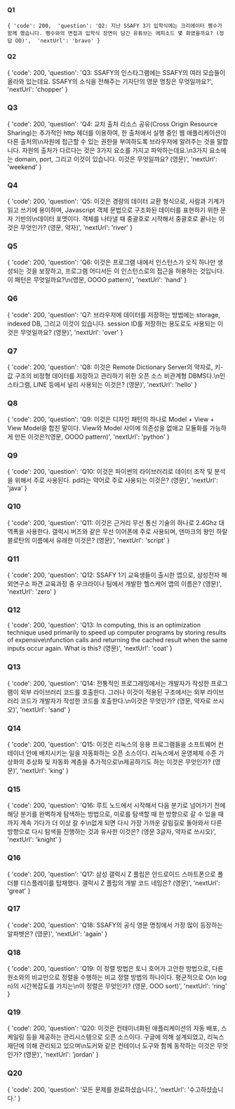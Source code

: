 #### Q1

`{
    'code': 200, 
    'question': 'Q2: 지난 SSAFY 3기 입학식에는 크리에이터 펭수가 함께 했습니다. 펭수와의 면접과 입학식 장면이 담긴 유튜브는 에피소드 몇 화였을까요? (정답 OO)', 
    'nextUrl': 'bravo'
}`

#### Q2


{
    'code': 200, 
    'question': 'Q3: SSAFY의 인스타그램에는 SSAFY의 여러 모습들이 올라와 있는데요. SSAFY의 소식을 전해주는 기자단의 영문 명칭은 무엇일까요?', 
    'nextUrl': 'chopper'
}

### Q3

{
    'code': 200, 
    'question': 'Q4: 교차 출처 리소스 공유(Cross Origin Resource Sharing)는 추가적인 http 헤더를 이용하여, 한 출처에서 실행 중인 웹 애플리케이션이 다른 출처의\n자원에 접근할 수 있는 권한을 부여하도록 브라우저에 알려주는 것을 말합니다. 자원의 출처가 다르다는 것은 3가지 요소를 가지고 파악하는데요.\n3가지 요소에는 domain, port, 그리고 이것이 있습니다. 이것은 무엇일까요? (영문)', 
    'nextUrl': 'weekend'
}

### Q4

{
    'code': 200, 
    'question': 'Q5: 이것은 경량의 데이터 교환 형식으로, 사람과 기계가 읽고 쓰기에 용이하며, Javascript 객체 문법으로 구조화된 데이터를 표현하기 위한 문자 기반의\n데이터 포맷이다. 객체를 나타낼 때 중괄호로 시작해서 중괄호로 끝나는 이것은 무엇인가? (영문, 약자)', 
    'nextUrl': 'river'
}

### Q5

{
    'code': 200, 
    'question': 'Q6: 이것은 프로그램 내에서 인스턴스가 오직 하나만 생성되는 것을 보장하고, 프로그램 어디서든 이 인스턴스로의 접근을 허용하는 것입니다. 이 패턴은 무엇일까요?\n(영문, OOOO pattern)',
    'nextUrl': 'hand'
}

### Q6

{
    'code': 200, 
    'question': 'Q7: 브라우저에 데이터를 저장하는 방법에는 storage, indexed DB, 그리고 이것이 있습니다. session ID를 저장하는 용도로도 사용되는 이것은 무엇일까요? (영문)', 
    'nextUrl': 'over'
}

### Q7

{
    'code': 200, 
    'question': 'Q8: 이것은 Remote Dictionary Server의 약자로, 키-값 구조의 비정형 데이터를 저장하고 관리하기 위한 오픈 소스 비관계형 DBMS다.\n인스타그램, LINE 등에서 널리 사용되는 이것은? (영문)', 
    'nextUrl': 'hello'
}

### Q8

{
    'code': 200, 
    'question': 'Q9: 이것은 디자인 패턴의 하나로 Model + View + View Model을 합친 말이다. View와 Model 사이에 의존성을 없애고 모듈화를 가능하게 만든 이것은?(영문, OOOO pattern)', 
    'nextUrl': 'python'
}

### Q9

{
    'code': 200, 
    'question': 'Q10: 이것은 파이썬의 라이브러리로 데이터 조작 및 분석을 위해서 주로 사용된다. pd라는 약어로 주로 사용되는 이것은? (영문)', 
    'nextUrl': 'java'
}

### Q10

{
    'code': 200, 
    'question': 'Q11: 이것은 근거리 무선 통신 기술의 하나로 2.4Ghz 대역폭을 사용한다. 갤럭시 버즈와 같은 무선 이어폰에 주로 사용되며, 덴마크의 왕인 하랄 블로탄의 이름에서 유래한 이것은? (영문)', 
    'nextUrl': 'script'
}

### Q11

{
    'code': 200, 
    'question': 'Q12: SSAFY 1기 교육생들이 출시한 앱으로, 삼성전자 해외연구소 파견 교육과정 중 우크라이나 팀에서 개발한 헬스케어 앱의 이름은? (영문)', 
    'nextUrl': 'zero'
}

### Q12

{
    'code': 200, 
    'question': 'Q13: In computing, this is an optimization technique used primarily to speed up computer programs by storing results of expensive\nfunction calls and returning the cached result when the same inputs occur again. What is this? (영문)', 
    'nextUrl': 'coat'
}

### Q13

{
    'code': 200, 
    'question': 'Q14: 전통적인 프로그래밍에서는 개발자가 작성한 프로그램이 외부 라이브러리 코드를 호출한다. 그러나 이것이 적용된 구조에서는 외부 라이브러리 코드가 개발자가 작성한 코드를 호출한다.\n이것은 무엇인가? (영문, 약자로 쓰시오)', 
    'nextUrl': 'sand'
}

### Q14

{
    'code': 200, 
    'question': 'Q15: 이것은 리눅스의 응용 프로그램들을 소프트웨어 컨테이너 안에 배치시키는 일을 자동화하는 오픈 소스이다. 리눅스에서 운영체제 수준 가상화의 추상화 및 자동화 계층을 추가적으로\n제공하기도 하는 이것은 무엇인가? (영문)', 
    'nextUrl': 'king'
}

### Q15

{
    'code': 200, 
    'question': 'Q16: 루트 노드에서 시작해서 다음 분기로 넘어가기 전에 해당 분기를 완벽하게 탐색하는 방법으로, 미로를 탐색할 때 한 방향으로 갈 수 있을 때까지 계속 가다가 더 이상 갈 수\n없게 되면 다시 가장 가까운 갈림길로 돌아와서 다른 방향으로 다시 탐색을 진행하는 것과 유사한 이것은? (영문 3글자, 약자로 쓰시오)', 
    'nextUrl': 'knight'
}

### Q16

{
    'code': 200, 
    'question': 'Q17: 삼성 갤럭시 Z 플립은 안드로이드 스마트폰으로 폴더블 디스플레이를 탑재했다. 갤럭시 Z 플립의 개발 코드 네임은? (영문)', 
    'nextUrl': 'great'
}

### Q17

{
    'code': 200, 
    'question': 'Q18: SSAFY의 공식 영문 명칭에서 가장 많이 등장하는 알파벳은? (영문)', 
    'nextUrl': 'again'
}

### Q18

{
    'code': 200, 
    'question': 'Q19: 이 정렬 방법은 토니 호어가 고안한 방법으로, 다른 원소와의 비교만으로 정렬을 수행하는 비교 정렬 방법의 하나이다. 평균적으로 O(n log n)의 시간복잡도를 가지는\n이 정렬은 무엇인가? (영문, OOO sort)', 
    'nextUrl': 'ring'
}

### Q19

{
    'code': 200, 
    'question': 'Q20: 이것은 컨테이너화된 애플리케이션의 자동 배포, 스케일링 등을 제공하는 관리시스템으로 오픈 소스이다. 구글에 의해 설계되었고, 리눅스 재단에 의해 관리되고 있으며\n도커와 같은 컨테이너 도구와 함께 동작하는 이것은 무엇인가? (영문)', 
    'nextUrl': 'jordan'
}

### Q20

{
    'code': 200, 
    'question': '모든 문제를 완료하셨습니다.', 
    'nextUrl': '수고하셨습니다.'
}